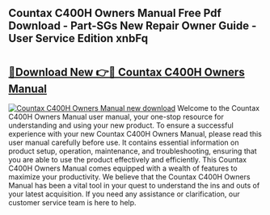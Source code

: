 ## Countax C400H Owners Manual Free Pdf Download - Part-SGs New Repair Owner Guide - User Service Edition xnbFq

# <h2><a href="http://bc79516.oget.top/?id=Countax+C400H+Owners+Manual">🔗Download New 👉🔴 Countax C400H Owners Manual</a></h2>

[![Countax C400H Owners Manual new download](https://i.imgur.com/5g1atiW.png)](http://bc79516.oget.top/?id=Countax+C400H+Owners+Manual)
Welcome to the Countax C400H Owners Manual user manual, your one-stop resource for understanding and using your new product. To ensure a successful experience with your new Countax C400H Owners Manual, please read this user manual carefully before use. It contains essential information on product setup, operation, maintenance, and troubleshooting, ensuring that you are able to use the product effectively and efficiently. This Countax C400H Owners Manual comes equipped with a wealth of features to maximize your productivity. We believe that the Countax C400H Owners Manual has been a vital tool in your quest to understand the ins and outs of your latest acquisition. If you need any assistance or clarification, our customer service team is here to help.
